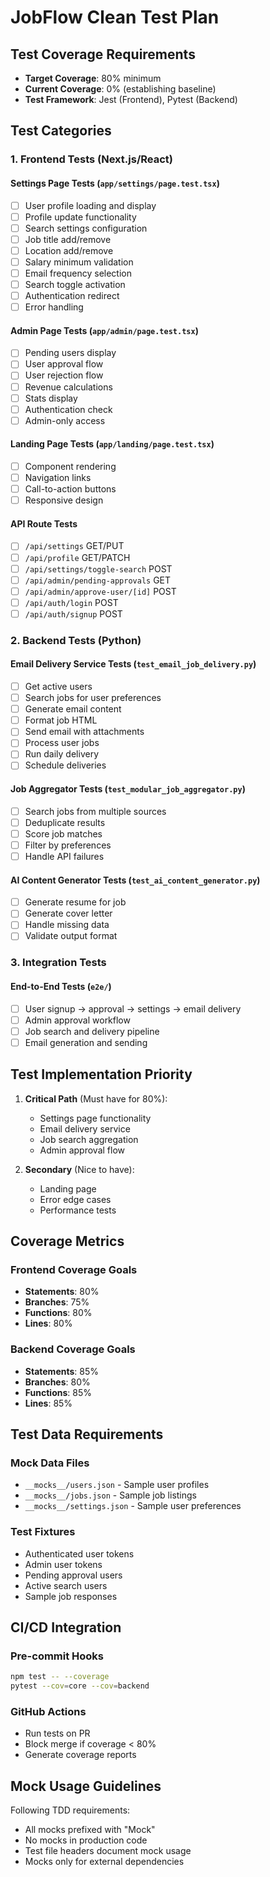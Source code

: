 # JobFlow Clean Test Plan

## Test Coverage Requirements
- **Target Coverage**: 80% minimum
- **Current Coverage**: 0% (establishing baseline)
- **Test Framework**: Jest (Frontend), Pytest (Backend)

## Test Categories

### 1. Frontend Tests (Next.js/React)

#### Settings Page Tests (`app/settings/page.test.tsx`)
- [ ] User profile loading and display
- [ ] Profile update functionality
- [ ] Search settings configuration
- [ ] Job title add/remove
- [ ] Location add/remove
- [ ] Salary minimum validation
- [ ] Email frequency selection
- [ ] Search toggle activation
- [ ] Authentication redirect
- [ ] Error handling

#### Admin Page Tests (`app/admin/page.test.tsx`)
- [ ] Pending users display
- [ ] User approval flow
- [ ] User rejection flow
- [ ] Revenue calculations
- [ ] Stats display
- [ ] Authentication check
- [ ] Admin-only access

#### Landing Page Tests (`app/landing/page.test.tsx`)
- [ ] Component rendering
- [ ] Navigation links
- [ ] Call-to-action buttons
- [ ] Responsive design

#### API Route Tests
- [ ] `/api/settings` GET/PUT
- [ ] `/api/profile` GET/PATCH
- [ ] `/api/settings/toggle-search` POST
- [ ] `/api/admin/pending-approvals` GET
- [ ] `/api/admin/approve-user/[id]` POST
- [ ] `/api/auth/login` POST
- [ ] `/api/auth/signup` POST

### 2. Backend Tests (Python)

#### Email Delivery Service Tests (`test_email_job_delivery.py`)
- [ ] Get active users
- [ ] Search jobs for user preferences
- [ ] Generate email content
- [ ] Format job HTML
- [ ] Send email with attachments
- [ ] Process user jobs
- [ ] Run daily delivery
- [ ] Schedule deliveries

#### Job Aggregator Tests (`test_modular_job_aggregator.py`)
- [ ] Search jobs from multiple sources
- [ ] Deduplicate results
- [ ] Score job matches
- [ ] Filter by preferences
- [ ] Handle API failures

#### AI Content Generator Tests (`test_ai_content_generator.py`)
- [ ] Generate resume for job
- [ ] Generate cover letter
- [ ] Handle missing data
- [ ] Validate output format

### 3. Integration Tests

#### End-to-End Tests (`e2e/`)
- [ ] User signup → approval → settings → email delivery
- [ ] Admin approval workflow
- [ ] Job search and delivery pipeline
- [ ] Email generation and sending

## Test Implementation Priority

1. **Critical Path** (Must have for 80%):
   - Settings page functionality
   - Email delivery service
   - Job search aggregation
   - Admin approval flow

2. **Secondary** (Nice to have):
   - Landing page
   - Error edge cases
   - Performance tests

## Coverage Metrics

### Frontend Coverage Goals
- **Statements**: 80%
- **Branches**: 75%
- **Functions**: 80%
- **Lines**: 80%

### Backend Coverage Goals
- **Statements**: 85%
- **Branches**: 80%
- **Functions**: 85%
- **Lines**: 85%

## Test Data Requirements

### Mock Data Files
- `__mocks__/users.json` - Sample user profiles
- `__mocks__/jobs.json` - Sample job listings
- `__mocks__/settings.json` - Sample user preferences

### Test Fixtures
- Authenticated user tokens
- Admin user tokens
- Pending approval users
- Active search users
- Sample job responses

## CI/CD Integration

### Pre-commit Hooks
```bash
npm test -- --coverage
pytest --cov=core --cov=backend
```

### GitHub Actions
- Run tests on PR
- Block merge if coverage < 80%
- Generate coverage reports

## Mock Usage Guidelines

Following TDD requirements:
- All mocks prefixed with "Mock"
- No mocks in production code
- Test file headers document mock usage
- Mocks only for external dependencies